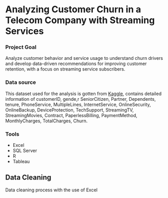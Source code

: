 # Analyzing Customer Churn in a Telecom Company with Streaming Services

### Project Goal
Analyze customer behavior and service usage to understand churn drivers and develop data-driven recommendations for improving customer retention, with a focus on streaming service subscribers.

### Data source
This dataset used for the analysis is gotten from [Kaggle](https://www.kaggle.com/datasets/blastchar/telco-customer-churn?resource=download), contains detailed information of customerID,	gende,r	SeniorCitizen,	Partner,	Dependents,	tenure,	PhoneService,	MultipleLines,	InternetService,	OnlineSecurity,	OnlineBackup,	DeviceProtection,	TechSupport,	StreamingTV,	StreamingMovies,	Contract,	PaperlessBilling,	PaymentMethod,	MonthlyCharges,	TotalCharges,	Churn.

### Tools
- Excel
- SQL Server
- R 
- Tableau

## Data Cleaning
Data cleaning process with the use of Excel
